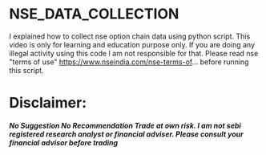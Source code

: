# NSE_DATA_COLLECTION


I explained how to collect nse option chain data using python script. This video is only for learning and education purpose only. If  you are doing any illegal activity using this code I am not responsible for that. Please read nse "terms of use"  https://www.nseindia.com/nse-terms-of... 
before running this script.


# Disclaimer:

##### No Suggestion No Recommendation Trade at own risk. I am not sebi registered research analyst or financial adviser. Please consult your financial advisor before trading
